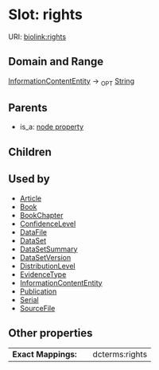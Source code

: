 
# Slot: rights




URI: [biolink:rights](https://w3id.org/biolink/vocab/rights)


## Domain and Range

[InformationContentEntity](InformationContentEntity.md) ->  <sub>OPT</sub> [String](types/String.md)

## Parents

 *  is_a: [node property](node_property.md)

## Children


## Used by

 * [Article](Article.md)
 * [Book](Book.md)
 * [BookChapter](BookChapter.md)
 * [ConfidenceLevel](ConfidenceLevel.md)
 * [DataFile](DataFile.md)
 * [DataSet](DataSet.md)
 * [DataSetSummary](DataSetSummary.md)
 * [DataSetVersion](DataSetVersion.md)
 * [DistributionLevel](DistributionLevel.md)
 * [EvidenceType](EvidenceType.md)
 * [InformationContentEntity](InformationContentEntity.md)
 * [Publication](Publication.md)
 * [Serial](Serial.md)
 * [SourceFile](SourceFile.md)

## Other properties

|  |  |  |
| --- | --- | --- |
| **Exact Mappings:** | | dcterms:rights |

